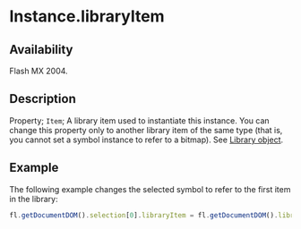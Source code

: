 # Instance.libraryItem

## Availability

Flash MX 2004.

## Description

Property; `Item`; A library item used to instantiate this instance. You can change this property only to another library item of the same type (that is, you cannot set a symbol instance to refer to a bitmap). See [Library object](../Library_object/Library_summary.md).

## Example

The following example changes the selected symbol to refer to the first item in the library:

```javascript
fl.getDocumentDOM().selection[0].libraryItem = fl.getDocumentDOM().library.items[0];
```
